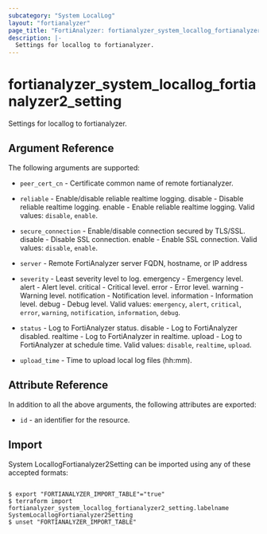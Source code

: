 ```yaml
---
subcategory: "System LocalLog"
layout: "fortianalyzer"
page_title: "FortiAnalyzer: fortianalyzer_system_locallog_fortianalyzer2_setting"
description: |-
  Settings for locallog to fortianalyzer.
---
```


# fortianalyzer_system_locallog_fortianalyzer2_setting
Settings for locallog to fortianalyzer.

## Argument Reference


The following arguments are supported:


* `peer_cert_cn` - Certificate common name of remote fortianalyzer.
* `reliable` - Enable/disable reliable realtime logging. disable - Disable reliable realtime logging. enable - Enable reliable realtime logging. Valid values: `disable`, `enable`.

* `secure_connection` - Enable/disable connection secured by TLS/SSL. disable - Disable SSL connection. enable - Enable SSL connection. Valid values: `disable`, `enable`.

* `server` - Remote FortiAnalyzer server FQDN, hostname, or IP address
* `severity` - Least severity level to log. emergency - Emergency level. alert - Alert level. critical - Critical level. error - Error level. warning - Warning level. notification - Notification level. information - Information level. debug - Debug level. Valid values: `emergency`, `alert`, `critical`, `error`, `warning`, `notification`, `information`, `debug`.

* `status` - Log to FortiAnalyzer status. disable - Log to FortiAnalyzer disabled. realtime - Log to FortiAnalyzer in realtime. upload - Log to FortiAnalyzer at schedule time. Valid values: `disable`, `realtime`, `upload`.

* `upload_time` - Time to upload local log files (hh:mm).


## Attribute Reference

In addition to all the above arguments, the following attributes are exported:
* `id` - an identifier for the resource.

## Import

System LocallogFortianalyzer2Setting can be imported using any of these accepted formats:
```

$ export "FORTIANALYZER_IMPORT_TABLE"="true"
$ terraform import fortianalyzer_system_locallog_fortianalyzer2_setting.labelname SystemLocallogFortianalyzer2Setting
$ unset "FORTIANALYZER_IMPORT_TABLE"
```

